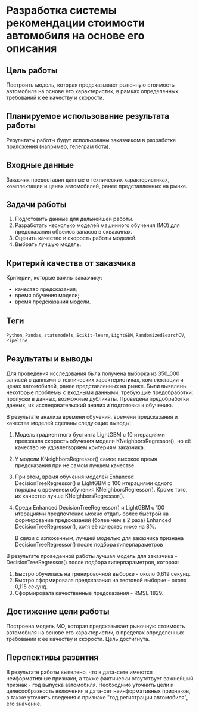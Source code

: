 # Разработка системы рекомендации стоимости автомобиля на основе его описания

## Цель работы

Построить модель, которая предсказывает рыночную стоимость автомобиля на основе его характеристик, в рамках определенных требований к ее качеству и скорости.

## Планируемое использование результата работы

Результаты работы будут использованы заказчиком в разработке приложения (например, телеграм бота). 

## Входные данные

Заказчик предоставил данные о технических характеристиках, комплектации и ценах автомобилей, ранее представленных на рынке.

## Задачи работы

1. Подготовить данные для дальнейшей работы.
2. Разработать несколько моделей машинного обучения (МО) для предсказания объемов запасов в скважинах.
3. Оценить качество и скорость работы моделей. 
4. Выбрать лучшую модель.

## Критерий качества от заказчика

Критерии, которые важны заказчику:
- качество предсказания;
- время обучения модели;
- время предсказания модели.

## Теги
`Python`, `Pandas`, `statsmodels`, `Scikit-learn`, `LightGBM`, `RandomizedSearchCV`, `Pipeline`

## Результаты и выводы

Для проведения исследования была получена выборка из 350_000 записей с данными о технических характеристиках, комплектации и ценах автомобилей, ранее представленных на рынке. Были выявлены некоторые проблемы с входными данными, требующие предобработки: пропуски в данных, возможные дубликаты. Проведена предобработки данных, их исследовательский анализ и подготовка к обучению. 

В результате анализа времени обучения, времени предсказания и качества моделей сделаны следующие выводы:
1. Модель градиентного бустинга LightGBM с 10 итерациями  превзошла скорость обучения модели KNeighborsRegressor(), но её качество не удовлетворяем критериям заказчика.
2. У модели KNeighborsRegressor() самое высокое время предсказания при не самом лучшем качестве.
3. При этом, время обучения моделей Enhanced DecisionTreeRegressor() и LightGBM с 100 итерациями одного порядка с временем обучения KNeighborsRegressor(). Кроме того, их качество лучше KNeighborsRegressor().
4. Среди Enhanced DecisionTreeRegressor() и LightGBM с 100 итерациями предпочтение можно отдать более быстрой на формирование предсказаний (более чем в 2 раза) Enhanced DecisionTreeRegressor(), хотя её качество ниже на 8%.

    В связи с изложенным, лучшей моделью для заказчика признана DecisionTreeRegressor() после подбора гиперпараметров

В результате проведенной работы лучшая модель для заказчика - DecisionTreeRegressor() после подбора гиперпараметров, которая:
1. Быстро обучилась на тренировочной выборке - около 0,619 секунд.
2. Быстро сформировала предсказания на тестовой выборке - около 0,115 секунд.
3. Сформировала качественные предсказания - RMSE 1829.

## Достижение цели работы

Построена модель МО, которая предсказывает рыночную стоимость автомобиля на основе его характеристик, в пределах определенных требований к ее качеству и скорости.
Цель достигнута.

## Перспективы развития

В результате работы выявлено, что в дата-сете имеются неиформативные признаки, а также фактически отсутствует важнейший признак - год выпуска автомобиля. Необходимо уточнить цели и целесообразность включения в дата-сет неинформативных признаков, а также уточнить сведения о признаке "год регистрации автомобиля", его значение.